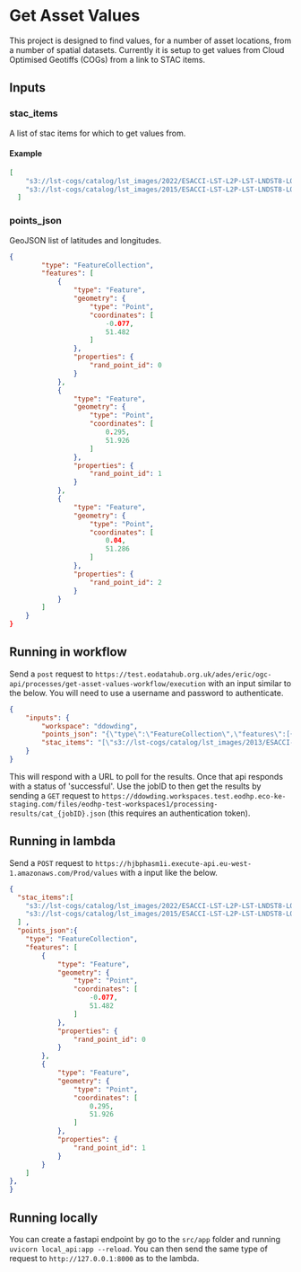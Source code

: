 # Get Asset Values

This project is designed to find values, for a number of asset locations, from a number of spatial datasets. Currently it is setup to get values from Cloud Optimised Geotiffs (COGs) from a link to STAC items.

## Inputs

### stac_items

A list of stac items for which to get values from.

#### Example
```json
[
    "s3://lst-cogs/catalog/lst_images/2022/ESACCI-LST-L2P-LST-LNDST8-LONDON-20220710105237-fv1.00.json",
    "s3://lst-cogs/catalog/lst_images/2015/ESACCI-LST-L2P-LST-LNDST8-LONDON-20150119105810-fv1.00.json"
  ]
```

### points_json

GeoJSON list of latitudes and longitudes.

```json
{
        "type": "FeatureCollection",
        "features": [
            {
                "type": "Feature",
                "geometry": {
                    "type": "Point",
                    "coordinates": [
                        -0.077,
                        51.482
                    ]
                },
                "properties": {
                    "rand_point_id": 0
                }
            },
            {
                "type": "Feature",
                "geometry": {
                    "type": "Point",
                    "coordinates": [
                        0.295,
                        51.926
                    ]
                },
                "properties": {
                    "rand_point_id": 1
                }
            },
            {
                "type": "Feature",
                "geometry": {
                    "type": "Point",
                    "coordinates": [
                        0.04,
                        51.286
                    ]
                },
                "properties": {
                    "rand_point_id": 2
                }
            }
        ]
    }
}
```


## Running in workflow

Send a `post` request to `https://test.eodatahub.org.uk/ades/eric/ogc-api/processes/get-asset-values-workflow/execution` with an input similar to the below. You will need to use a username and password to authenticate.

```json
{
    "inputs": {
        "workspace": "ddowding",
        "points_json": "{\"type\":\"FeatureCollection\",\"features\":[{\"type\":\"Feature\",\"geometry\":{\"type\":\"Point\",\"coordinates\":[-0.077,51.482]},\"properties\":{\"rand_point_id\":0}},{\"type\":\"Feature\",\"geometry\":{\"type\":\"Point\",\"coordinates\":[0.295,51.926]},\"properties\":{\"rand_point_id\":1}}]}",
        "stac_items": "[\"s3://lst-cogs/catalog/lst_images/2013/ESACCI-LST-L2P-LST-LNDST8-LONDON-20130419110022-fv1.00.json\",\"s3://lst-cogs/catalog/lst_images/2013/ESACCI-LST-L2P-LST-LNDST8-LONDON-20130428105409-fv1.00.json\",\"s3://lst-cogs/catalog/lst_images/2013/ESACCI-LST-L2P-LST-LNDST8-LONDON-20130428105433-fv1.00.json\"]"
    }
}
```

This will respond with a URL to poll for the results. Once that api responds with a status of 'successful'. Use the jobID to then get the results by sending a `GET` request to `https://ddowding.workspaces.test.eodhp.eco-ke-staging.com/files/eodhp-test-workspaces1/processing-results/cat_{jobID}.json` (this requires an authentication token).

## Running in lambda

Send a `POST` request to `https://hjbphasm1i.execute-api.eu-west-1.amazonaws.com/Prod/values` with a input like the below.

```json
{
  "stac_items":[
    "s3://lst-cogs/catalog/lst_images/2022/ESACCI-LST-L2P-LST-LNDST8-LONDON-20220710105237-fv1.00.json",
    "s3://lst-cogs/catalog/lst_images/2015/ESACCI-LST-L2P-LST-LNDST8-LONDON-20150119105810-fv1.00.json"
  ] ,
  "points_json":{
    "type": "FeatureCollection",
    "features": [
        {
            "type": "Feature",
            "geometry": {
                "type": "Point",
                "coordinates": [
                    -0.077,
                    51.482
                ]
            },
            "properties": {
                "rand_point_id": 0
            }
        },
        {
            "type": "Feature",
            "geometry": {
                "type": "Point",
                "coordinates": [
                    0.295,
                    51.926
                ]
            },
            "properties": {
                "rand_point_id": 1
            }
        }
    ]
},
}
```

## Running locally

You can create a fastapi endpoint by go to the `src/app` folder and running `uvicorn local_api:app --reload`. You can then send the same type of request to `http://127.0.0.1:8000` as to the lambda.